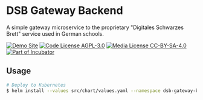 # DSB Gateway Backend

A simple gateway microservice to the proprietary "Digitales Schwarzes Brett" service used in German schools.

[![Demo Site](https://img.shields.io/badge/Demo%20Site-api.dsb.rvwg.ga-blue.svg)](https://api.dsb.rvwg.ga)
[![Code License AGPL-3.0](https://img.shields.io/badge/Code%20License-AGPL--3.0-brightgreen.svg)](https://www.gnu.org/licenses/agpl-3.0.en.html)
[![Media License CC-BY-SA-4.0](https://img.shields.io/badge/Media%20License-CC--BY--SA--4.0-brightgreen.svg)](https://creativecommons.org/licenses/by-sa/4.0/)
[![Part of Incubator](https://img.shields.io/badge/Part%20Of-%20pojntfx--incubator-blue.svg)](https://gitlab.com/pojntfx/incubator)

## Usage

```bash
# Deploy to Kubernetes
$ helm install --values src/chart/values.yaml --namespace dsb-gateway-backend src/chart
```
